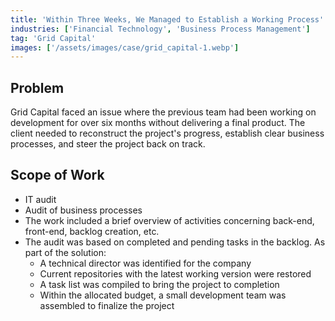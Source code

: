 ```yaml
---
title: 'Within Three Weeks, We Managed to Establish a Working Process'
industries: ['Financial Technology', 'Business Process Management']
tag: 'Grid Capital'
images: ['/assets/images/case/grid_capital-1.webp']
---
```


## Problem

Grid Capital faced an issue where the previous team had been working on development for over six months without delivering a final product. The client needed to reconstruct the project's progress, establish clear business processes, and steer the project back on track.

## Scope of Work

- IT audit
- Audit of business processes
- The work included a brief overview of activities concerning back-end, front-end, backlog creation, etc.
- The audit was based on completed and pending tasks in the backlog. As part of the solution:
  - A technical director was identified for the company
  - Current repositories with the latest working version were restored
  - A task list was compiled to bring the project to completion
  - Within the allocated budget, a small development team was assembled to finalize the project
